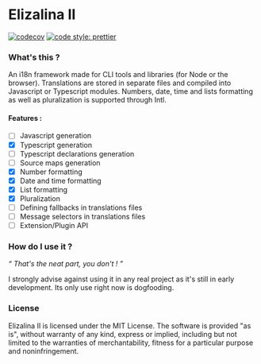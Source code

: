 # Elizalina II
[![codecov](https://codecov.io/github/louisdevie/elizalina2/graph/badge.svg?token=6EO0LR9PWQ)](https://codecov.io/github/louisdevie/elizalina2)
[![code style: prettier](https://img.shields.io/badge/code_style-prettier-ff69b4.svg)](https://github.com/prettier/prettier)

### What's this ?

An i18n framework made for CLI tools and libraries (for Node or the browser). Translations are stored in separate files and
compiled into Javascript or Typescript modules. Numbers, date, time and lists formatting as well as pluralization is
supported through Intl.

#### Features :
- [ ] Javascript generation
- [x] Typescript generation 
- [ ] Typescript declarations generation
- [ ] Source maps generation
- [x] Number formatting
- [x] Date and time formatting
- [x] List formatting
- [x] Pluralization
- [ ] Defining fallbacks in translations files
- [ ] Message selectors in translations files
- [ ] Extension/Plugin API

### How do I use it ?

*“ That's the neat part, you don't ! ”*

I strongly advise against using it in any real project as it's still in early development. Its only use right now is
dogfooding.

### License

Elizalina II is licensed under the MIT License. The software is provided "as is", without warranty of any kind, express
or implied, including but not limited to the warranties of merchantability, fitness for a particular purpose and
noninfringement.
